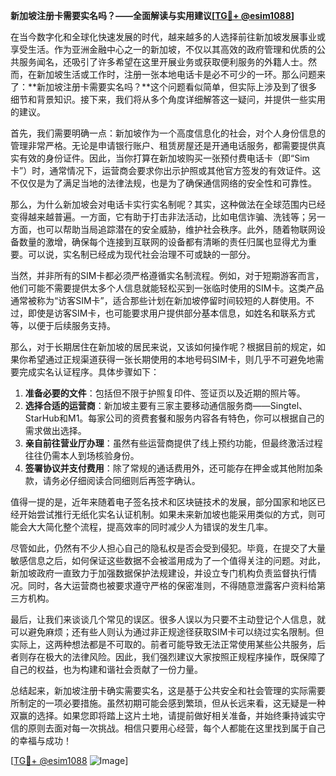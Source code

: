 **新加坡注册卡需要实名吗？——全面解读与实用建议[[TG💪+ @esim1088](https://t.me/s/esim1088)]**

在当今数字化和全球化快速发展的时代，越来越多的人选择前往新加坡发展事业或享受生活。作为亚洲金融中心之一的新加坡，不仅以其高效的政府管理和优质的公共服务闻名，还吸引了许多希望在这里开展业务或获取便利服务的外籍人士。然而，在新加坡生活或工作时，注册一张本地电话卡是必不可少的一环。那么问题来了：**新加坡注册卡需要实名吗？**这个问题看似简单，但实际上涉及到了很多细节和背景知识。接下来，我们将从多个角度详细解答这一疑问，并提供一些实用的建议。

首先，我们需要明确一点：新加坡作为一个高度信息化的社会，对个人身份信息的管理非常严格。无论是申请银行账户、租赁房屋还是开通电话服务，都需要提供真实有效的身份证件。因此，当你打算在新加坡购买一张预付费电话卡（即“Sim卡”）时，通常情况下，运营商会要求你出示护照或其他官方签发的有效证件。这不仅仅是为了满足当地的法律法规，也是为了确保通信网络的安全性和可靠性。

那么，为什么新加坡会对电话卡实行实名制呢？其实，这种做法在全球范围内已经变得越来越普遍。一方面，它有助于打击非法活动，比如电信诈骗、洗钱等；另一方面，也可以帮助当局追踪潜在的安全威胁，维护社会秩序。此外，随着物联网设备数量的激增，确保每个连接到互联网的设备都有清晰的责任归属也显得尤为重要。可以说，实名制已经成为现代社会治理不可或缺的一部分。

当然，并非所有的SIM卡都必须严格遵循实名制流程。例如，对于短期游客而言，他们可能不需要提供太多个人信息就能轻松买到一张临时使用的SIM卡。这类产品通常被称为“访客SIM卡”，适合那些计划在新加坡停留时间较短的人群使用。不过，即使是访客SIM卡，也可能要求用户提供部分基本信息，如姓名和联系方式等，以便于后续服务支持。

那么，对于长期居住在新加坡的居民来说，又该如何操作呢？根据目前的规定，如果你希望通过正规渠道获得一张长期使用的本地号码SIM卡，则几乎不可避免地需要完成实名认证程序。具体步骤如下：

1. **准备必要的文件**：包括但不限于护照复印件、签证页以及近期的照片等。
2. **选择合适的运营商**：新加坡主要有三家主要移动通信服务商——Singtel、StarHub和M1。每家公司的资费套餐和服务内容各有特色，你可以根据自己的需求做出选择。
3. **亲自前往营业厅办理**：虽然有些运营商提供了线上预约功能，但最终激活过程往往仍需本人到场核验身份。
4. **签署协议并支付费用**：除了常规的通话费用外，还可能存在押金或其他附加条款，请务必仔细阅读合同细则后再签字确认。

值得一提的是，近年来随着电子签名技术和区块链技术的发展，部分国家和地区已经开始尝试推行无纸化实名认证机制。如果未来新加坡也能采用类似的方式，则可能会大大简化整个流程，提高效率的同时减少人为错误的发生几率。

尽管如此，仍然有不少人担心自己的隐私权是否会受到侵犯。毕竟，在提交了大量敏感信息之后，如何保证这些数据不会被滥用成为了一个值得关注的问题。对此，新加坡政府一直致力于加强数据保护法规建设，并设立专门机构负责监督执行情况。同时，各大运营商也被要求遵守严格的保密准则，不得随意泄露客户资料给第三方机构。

最后，让我们来谈谈几个常见的误区。很多人误以为只要不主动登记个人信息，就可以避免麻烦；还有些人则认为通过非正规途径获取SIM卡可以绕过实名限制。但实际上，这两种想法都是不可取的。前者可能导致无法正常使用某些公共服务，后者则存在极大的法律风险。因此，我们强烈建议大家按照正规程序操作，既保障了自己的权益，也为构建和谐社会贡献了一份力量。

总结起来，新加坡注册卡确实需要实名，这是基于公共安全和社会管理的实际需要所制定的一项必要措施。虽然初期可能会感到繁琐，但从长远来看，这无疑是一种双赢的选择。如果您即将踏上这片土地，请提前做好相关准备，并始终秉持诚实守信的原则去面对每一次挑战。相信只要用心经营，每个人都能在这里找到属于自己的幸福与成功！

[[TG💪+ @esim1088](https://t.me/s/esim1088) ![Image](https://i.postimg.cc/4NQfJmqS/Snipaste-2025-05-13-00-14-12.png)]